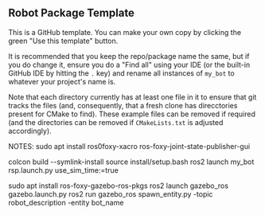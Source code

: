 ## Robot Package Template

This is a GitHub template. You can make your own copy by clicking the green "Use this template" button.

It is recommended that you keep the repo/package name the same, but if you do change it, ensure you do a "Find all" using your IDE (or the built-in GitHub IDE by hitting the `.` key) and rename all instances of `my_bot` to whatever your project's name is.

Note that each directory currently has at least one file in it to ensure that git tracks the files (and, consequently, that a fresh clone has direcctories present for CMake to find). These example files can be removed if required (and the directories can be removed if `CMakeLists.txt` is adjusted accordingly).

NOTES:
sudo apt install ros0foxy-xacro ros-foxy-joint-state-publisher-gui

colcon build --symlink-install
source install/setup.bash
ros2 launch my_bot rsp.launch.py use_sim_time:=true

sudo apt install ros-foxy-gazebo-ros-pkgs
ros2 launch gazebo_ros gazebo.launch.py
ros2 run gazebo_ros spawn_entity.py -topic robot_description -entity bot_name
